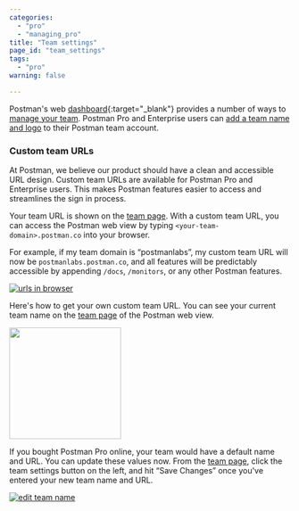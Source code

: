 ```yaml
---
categories:
  - "pro"
  - "managing_pro"
title: "Team settings"
page_id: "team_settings"
tags: 
  - "pro"
warning: false

---
```


Postman's web [dashboard](https://app.getpostman.com/dashboard/teams){:target="_blank"} provides a number of ways to [manage your team](/docs/pro/managing_pro/inviting_and_managing). Postman Pro and Enterprise users can [add a team name and logo](/docs/postman/api_documentation/adding_team_name_and_logo) to their Postman team account.

### Custom team URLs

At Postman, we believe our product should have a clean and accessible URL design. Custom team URLs are available for Postman Pro and Enterprise users. This makes Postman features easier to access and streamlines the sign in process. 

Your team URL is shown on the [team page](https://app.getpostman.com/dashboard/teams). With a custom team URL, you can access the Postman web view by typing `<your-team-domain>.postman.co` into your browser. 

For example, if my team domain is “postmanlabs”, my custom team URL will now be `postmanlabs.postman.co`, and all features will be predictably accessible by appending `/docs`, `/monitors`, or any other Postman features.

[![urls in browser](https://s3.amazonaws.com/postman-static-getpostman-com/postman-docs/urlsInBrowser.png)](https://s3.amazonaws.com/postman-static-getpostman-com/postman-docs/urlsInBrowser.png)

Here's how to get your own custom team URL. You can see your current team name on the [team page](https://app.getpostman.com/dashboard/teams) of the Postman web view.

[<img src="https://s3.amazonaws.com/postman-static-getpostman-com/postman-docs/seeTeamName.png" width="200">](https://s3.amazonaws.com/postman-static-getpostman-com/postman-docs/seeTeamName.png)

If you bought Postman Pro online, your team would have a default name and URL. You can update these values now. From the [team page](https://app.getpostman.com/dashboard/teams), click the team settings button on the left, and hit “Save Changes” once you've entered your new team name and URL.

[![edit team name](https://s3.amazonaws.com/postman-static-getpostman-com/postman-docs/editTeamName.png)](https://s3.amazonaws.com/postman-static-getpostman-com/postman-docs/editTeamName.png)
